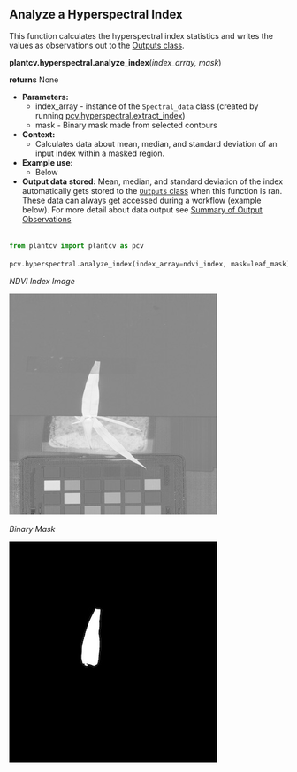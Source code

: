 ## Analyze a Hyperspectral Index

This function calculates the hyperspectral index statistics and writes the values  as observations out to
       the [Outputs class](outputs.md).
       
**plantcv.hyperspectral.analyze_index**(*index_array, mask*)

**returns** None

- **Parameters:**
    - index_array   - instance of the `Spectral_data` class (created by running [pcv.hyperspectral.extract_index](extract_index.md))
    - mask          - Binary mask made from selected contours
- **Context:**
    - Calculates data about mean, median, and standard deviation of an input index within a masked region. 
- **Example use:**
    - Below
- **Output data stored:** Mean, median, and standard deviation of the index automatically gets stored to the 
    [`Outputs` class](outputs.md) when this function is ran. 
    These data can always get accessed during a workflow (example below). For more detail about data output see [Summary of Output Observations](output_measurements.md#summary-of-output-observations)


```python

from plantcv import plantcv as pcv

pcv.hyperspectral.analyze_index(index_array=ndvi_index, mask=leaf_mask)

```

*NDVI Index Image* 

![Screenshot](img/tutorial_images/hyperspectral/NDVI_index.jpg)


*Binary Mask*

![Screenshot](img/tutorial_images/hyperspectral/roi_mask.jpg)

